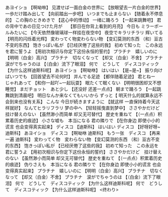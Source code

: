 あヨイショ 【啊呦咻】
见渡せば一面白金の世界に 【放眼望去一片白金的世界】
一歩だけ踏み出して 【向前踏出一步吧】
いつまでも止まらない 【随着永不停息的】
この胸のときめきで 【这心中的悸动】
一绪に踊ろう 【一起来跳舞吧】
君の背中であの日见つけた月が　 【那日在你背上看到的月亮】
今日も ミラーポールみたいに 【今天依然像玻璃球一样挂在夜空中】
夜空でキラリチラリ 辉いてる 【明亮的闪烁着光辉】
変わってく物変わらない物 【变幻莫测的东西 （和）亘古不变的东西】
饱きっぽい私が 【已经厌倦了这些的我】
初めて知った　この永远を君に誓うよ 【用初次相识与你定下这份永恒的誓约】
プラチナ　嬉しいのに 【明明（白金）高兴】
プラチナ　切なくなって 【却又（白金）不舍】
プラチナ　涙がでちゃうのは 【（白金）流下了眼泪】
何で　どうして　ディスコティック 【为什么这样迪斯科呢】
あヨイショ 【啊呦咻】
はいはい 【是~是~】
振り向けばいつでも 【回首望去不论何时】
并んでる足迹 【都伴随着足迹】
君とねー　じゃれあって 【和你一起吖~一起玩耍】
眠たくて眠くない 【明明很困却又不想睡觉】
まだチョット　あと少し 【还没好 还差一点点】
朝まで踊ろう 【一起跳舞跳到清晨吧】
明日なんか来なくてもいいから ずっと【 明天什么的就算永远不会到来也没有关系】
こんな 今日が続きますように 【就这样 一直保持着今天这样就好】
なんてヒラリフラリ 梦の中へ 【轻轻摇曳直到梦中】
ささやかだけど　挂け替えのない 【虽然渺小而简单 却又无可替代】
歴史を重ねて 【（一点点）积累着历史的痕迹】
小さな嘘も　本当になる 君の隣りで 【在你身边 即使小小的谎言 也会变得真实起来】
ディスコ 【迪斯科】
はいはい ディスコ 【好呀好呀~ 迪斯科】
あヨイショ　ディスコ 【啊呦咻 迪斯科】
もう一张　ディスコ 【再来一遍 迪斯科】
変わってく物　変わらない物 【变幻莫测的东西 （和）亘古不变的东西】
饱きっぽい私が 【已经厌倦了这些的我】
初めて知った　この永远を 君に誓うよ 【用初次相识与你定下这份永恒的誓约】
ささやかだけど　挂け替えのない 【虽然渺小而简单 却又无可替代】
歴史を重ねて 【（一点点）积累着历史的痕迹】
伪りさえも　本当になる 君の隣りで 【在你身边 即使小小的谎言 也会变得真实起来】
プラチナ　嬉しいのに 【明明（白金）高兴】
プラチナ　切なくなって 【却又（白金）不舍】
プラチナ　涙がでちゃうのは 【（白金）流下了眼泪】
何で　どうして　ディスコティック 【为什么这样迪斯科呢】
何で　どうして　ディスコティック 【为什么这样迪斯科呢】
<终わり>